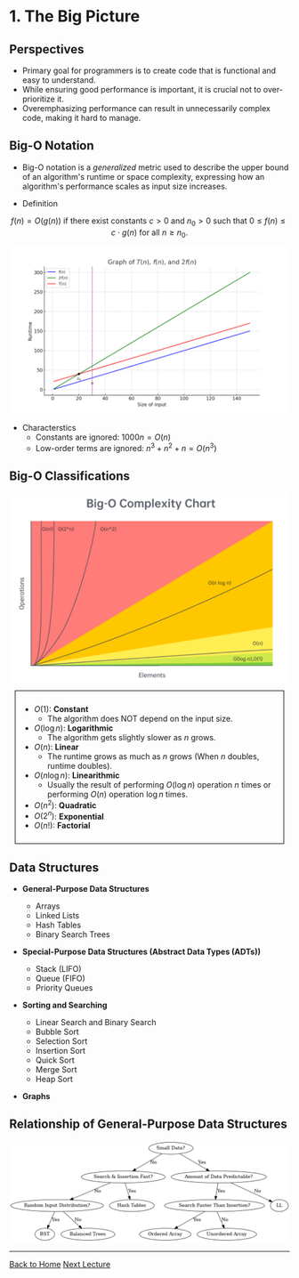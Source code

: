<style TYPE="text/css">
code.has-jax {font: inherit; font-size: 100%; background: inherit; border: inherit;}
</style>
<script type="text/x-mathjax-config">
MathJax.Hub.Config({
    tex2jax: {
        inlineMath: [['$','$'], ['\\(','\\)']],
        skipTags: ['script', 'noscript', 'style', 'textarea', 'pre'] // removed 'code' entry
    }
});
MathJax.Hub.Queue(function() {
    var all = MathJax.Hub.getAllJax(), i;
    for(i = 0; i < all.length; i += 1) {
        all[i].SourceElement().parentNode.className += ' has-jax';
    }
});
</script>
<script type="text/javascript" src="https://cdnjs.cloudflare.com/ajax/libs/mathjax/2.7.4/MathJax.js?config=TeX-AMS_HTML-full"></script>


# 1. The Big Picture

## Perspectives
- Primary goal for programmers is to create code that is functional and easy to understand.
- While ensuring good performance is important, it is crucial not to over-prioritize it.
- Overemphasizing performance can result in unnecessarily complex code, making it hard to manage.

## Big-O Notation
- Big-O notation is a *generalized* metric used to describe the upper bound of an algorithm's runtime or space complexity, expressing how an algorithm's performance scales as input size increases.

- Definition

$$
f(n) = O(g(n)) \text{ if there exist constants } c > 0 \text{ and } n_0 > 0 \text{ such that } 0 \leq f(n) \leq c \cdot g(n) \text{ for all } n \geq n_0.
$$

<!-- ![](../res/graph_of_T_n.png) -->
<img src="../res/graph_of_T_n.png" alt="" width="500">

- Characterstics
    - Constants are ignored: $1000n = O(n)$
    - Low-order terms are ignored: $n^3 + n^2 + n = O(n^3)$


## Big-O Classifications

<!-- ![](../res/big_o.png) -->
<img src="../res/big_o.png" alt="" width="500">


<div style="border: 1px solid black; padding: 10px; margin: 10px;">
  <p>

  - $O(1)$: **Constant**
    - The algorithm does NOT depend on the input size.
  - $O(\log n)$: **Logarithmic**
    - The algorithm gets slightly slower as $n$ grows.
  - $O(n)$: **Linear**
    - The runtime grows as much as $n$ grows (When $n$ doubles, runtime doubles).
  - $O(n \log n)$: **Linearithmic**
    - Usually the result of performing $O(\log n)$ operation $n$ times or performing $O(n)$ operation $\log n$ times.
  - $O(n^2)$: **Quadratic**
  - $O(2^n)$: **Exponential**
  - $O(n!)$: **Factorial**

  </p>
</div>



## Data Structures

- **General-Purpose Data Structures**
    - Arrays
    - Linked Lists
    - Hash Tables
    - Binary Search Trees

- **Special-Purpose Data Structures (Abstract Data Types (ADTs))**
    - Stack (LIFO)
    - Queue (FIFO)
    - Priority Queues

- **Sorting and Searching**
    - Linear Search and Binary Search
    - Bubble Sort
    - Selection Sort
    - Insertion Sort
    - Quick Sort
    - Merge Sort
    - Heap Sort

- **Graphs**


## Relationship of General-Purpose Data Structures
![](../res/flowchart.png)




---

[Back to Home](../index.html)
[Next Lecture](./lecture2.html)